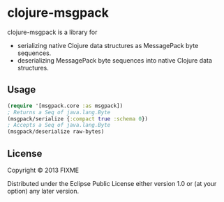 # clojure-msgpack

clojure-msgpack is a library for
* serializing native Clojure data structures as MessagePack byte sequences.
* deserializing MessagePack byte sequences into native Clojure data structures.

## Usage

```clojure
(require '[msgpack.core :as msgpack])
; Returns a Seq of java.lang.Byte
(msgpack/serialize {:compact true :schema 0})
; Accepts a Seq of java.lang.Byte
(msgpack/deserialize raw-bytes)
```

## License

Copyright © 2013 FIXME

Distributed under the Eclipse Public License either version 1.0 or (at
your option) any later version.
